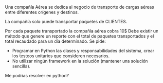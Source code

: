 Una compañía Aérea se dedica al negocio de transporte de cargas aéreas entre diferentes orígenes y destinos.

La compañía solo puede transportar paquetes de CLIENTES.

Por cada paquete transportado la compañía aérea cobra 10$
Debe existir un método que genere un reporte con el total de paquetes transportados y el total recaudado para un día determinado.
Se pide:

- Programar en Python las clases y responsabilidades del sistema, crear los testeos unitarios que consideren necesarios.
- No utilizar ningún framework en la solución (mantener una solución sencilla).

Me podrias resolver en python?
